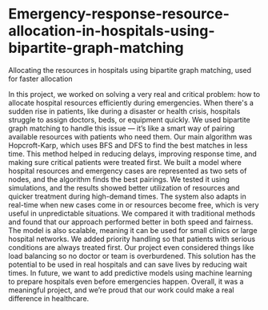 # Emergency-response-resource-allocation-in-hospitals-using-bipartite-graph-matching
Allocating the resources in hospitals using bipartite graph matching, used for faster allocation

In this project, we worked on solving a very real and critical problem: how to allocate hospital resources efficiently during emergencies.
When there's a sudden rise in patients, like during a disaster or health crisis, hospitals struggle to assign doctors, beds, or equipment quickly.
We used bipartite graph matching to handle this issue — it’s like a smart way of pairing available resources with patients who need them.
Our main algorithm was Hopcroft-Karp, which uses BFS and DFS to find the best matches in less time.
This method helped in reducing delays, improving response time, and making sure critical patients were treated first.
We built a model where hospital resources and emergency cases are represented as two sets of nodes, and the algorithm finds the best pairings.
We tested it using simulations, and the results showed better utilization of resources and quicker treatment during high-demand times.
The system also adapts in real-time when new cases come in or resources become free, which is very useful in unpredictable situations.
We compared it with traditional methods and found that our approach performed better in both speed and fairness.
The model is also scalable, meaning it can be used for small clinics or large hospital networks.
We added priority handling so that patients with serious conditions are always treated first.
Our project even considered things like load balancing so no doctor or team is overburdened.
This solution has the potential to be used in real hospitals and can save lives by reducing wait times.
In future, we want to add predictive models using machine learning to prepare hospitals even before emergencies happen.
Overall, it was a meaningful project, and we’re proud that our work could make a real difference in healthcare.
